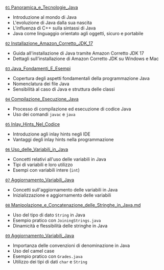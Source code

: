 [`01` Panoramica_e_Tecnologie_Java](./Module-1/01-%20Panoramica_e_Tecnologie_Java.md)
- Introduzione al mondo di Java
- L'evoluzione di Java dalla sua nascita
- L'influenza di C++ sulla sintassi di Java
- Java come linguaggio orientato agli oggetti, sicuro e portabile

[`02` Installazione_Amazon_Corretto_JDK_17](./Module-1/02-%20Installazione_Amazon_Corretto_JDK_17.md)
- Guida all'installazione di Java tramite Amazon Corretto JDK 17
- Dettagli sull'installazione di Amazon Corretto JDK su Windows e Mac

[`03` Java_Fondamenti_E_Esempi](./Module-1/03-%20Java_Fondamenti_E_Esempi.md)
- Copertura degli aspetti fondamentali della programmazione Java
- Nomenclatura dei file Java
- Sensibilità al caso di Java e struttura delle classi

[`04` Compilazione_Esecuzione_Java](./Module-1/04-%20Compilazione_Esecuzione_Java.md)
- Processo di compilazione ed esecuzione di codice Java
- Uso dei comandi `javac` e `java`

[`05` Inlay_Hints_Nel_Codice](./Module-1/05-%20Inlay_Hints_Nel_Codice.md)
- Introduzione agli inlay hints negli IDE
- Vantaggi degli inlay hints nella programmazione

[`06` Uso_delle_Variabili_in_Java](./Module-1/06-%20Uso_delle_Variabili_in_Java.md)
- Concetti relativi all'uso delle variabili in Java
- Tipi di variabili e loro utilizzo
- Esempi con variabili intere (`int`)

[`07` Aggiornamento_Variabili_Java](./Module-1/07-%20Aggiornamento_Variabili_Java.md)
- Concetti sull'aggiornamento delle variabili in Java
- Inizializzazione e aggiornamento delle variabili

[`08` Manipolazione_e_Concatenazione_delle_Stringhe_in_Java.md](./Module-1/08-%20Manipolazione_e_Concatenazione_delle_Stringhe_in_Java.md.md)
- Uso del tipo di dato `String` in Java
- Esempio pratico con `JoiningStrings.java`
- Dinamicità e flessibilità delle stringhe in Java

[`09` Aggiornamento_Variabili_Java](./Module-1/09-%20Convenzioni_Denominazione_e_Tipi_Dati_in_Java.md)
- Importanza delle convenzioni di denominazione in Java
- Uso del camel case
- Esempio pratico con `Grades.java`
- Utilizzo dei tipi di dati `char` e `String`

<!-- Ecco un riepilogo degli argomenti trattati in ciascun file:

### 01- Panoramica e Tecnologie Java

### 02- Installazione Amazon Corretto JDK 17


### 03- Java Fondamenti e Esempi


### 04- Compilazione Esecuzione Java


### 05- Inlay Hints nel Codice


### 06- Uso delle Variabili in Java


### 07- Aggiornamento Variabili Java


### 08- Manipolazione e Concatenazione delle Stringhe in Java


### 09- Convenzioni Denominazione e Tipi Dati in Java


Ora procederò con la lettura del file "Summary.md" per ristrutturarlo includendo questi argomenti sotto ogni link corrispondente.

Ho aggiornato il file "Summary.md" includendo gli argomenti principali di ciascun documento sotto il rispettivo link. Puoi scaricare il file aggiornato dal seguente link:

[Scarica l'Updated Summary](sandbox:/mnt/data/Updated_Summary.md)

Se c'è qualcosa da modificare o se hai bisogno di ulteriori informazioni, non esitare a farmelo sapere! -->



